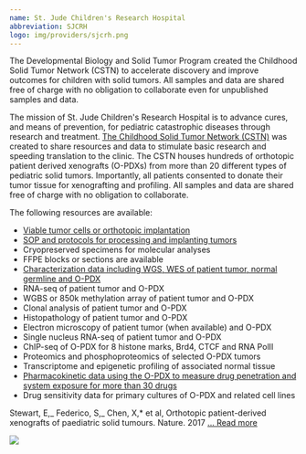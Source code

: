 ```yaml
---
name: St. Jude Children's Research Hospital
abbreviation: SJCRH
logo: img/providers/sjcrh.png
---
```


The Developmental Biology and Solid Tumor Program created the Childhood Solid Tumor Network (CSTN) to accelerate discovery and improve outcomes for children with solid tumors. All samples and data are shared free of charge with no obligation to collaborate even for unpublished samples and data.

The mission of St. Jude Children's Research Hospital is to advance cures, and means of prevention, for pediatric catastrophic diseases through research and treatment. [The Childhood Solid Tumor Network (CSTN)](http://www.stjude.org/cstn) was created to share resources and data to stimulate basic research and speeding translation to the clinic. The CSTN houses hundreds of orthotopic patient derived xenografts (O-PDXs) from more than 20 different types of pediatric solid tumors. Importantly, all patients consented to donate their tumor tissue for xenografting and profiling. All samples and data are shared free of charge with no obligation to collaborate.

The following resources are available:

- [Viable tumor cells or orthotopic implantation](https://cstn.stjude.cloud)
- [SOP and protocols for processing and implanting tumors](https://cstn.stjude.cloud/resources)
- Cryopreserved specimens for molecular analyses
- FFPE blocks or sections are available
- [Characterization data including WGS, WES of patient tumor, normal germline and O-PDX](https://platform.stjude.cloud/data/cohorts?dataset_accession=SJC-DS-1008)
- RNA-seq of patient tumor and O-PDX
- WGBS or 850k methylation array of patient tumor and O-PDX
- Clonal analysis of patient tumor and O-PDX
- Histopathology of patient tumor and O-PDX
- Electron microscopy of patient tumor (when available) and O-PDX
- Single nucleus RNA-seq of patient tumor and O-PDX
- ChIP-seq of O-PDX for 8 histone marks, Brd4, CTCF and RNA PolII
- Proteomics and phosphoproteomics of selected O-PDX tumors
- Transcriptome and epigenetic profiling of associated normal tissue
- [Pharmacokinetic data using the O-PDX to measure drug penetration and system exposure for more than 30 drugs](https://cstn.stjude.cloud/resources)
- Drug sensitivity data for primary cultures of O-PDX and related cell lines

Stewart, E,_ Federico, S,_ Chen, X,\* et al, Orthotopic patient-derived xenografts of paediatric solid tumours. Nature. 2017 [... Read more](https://pubmed.ncbi.nlm.nih.gov/28854174)

![](/img/providers/sjcrh-image.png)
